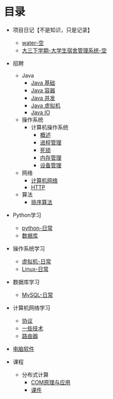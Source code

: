 # 目录

- 项目日记【不是知识，只是记录】
    - [water-空](notes/prog-dialog/water.md)
    - [大三下学期-大学生宿舍管理系统-空](notes/prog-dialog/大学生宿舍管理系统.md)

- 招聘
    - Java
        - [Java 基础](notes/zhaopin/java/java基础.md)
        - [Java 容器](notes/zhaopin/java/java容器.md)
        - [Java 并发](notes/zhaopin/java/java并发.md)
        - [Java 虚拟机](notes/zhaopin/java/java虚拟机.md)
        - [Java IO](notes/zhaopin/java/javaio.md)
    - 操作系统
        - 计算机操作系统
            - [概述](notes/zhaopin/操作系统/计算机操作系统/概述.md)
            - [进程管理](notes/zhaopin/操作系统/计算机操作系统/进程管理.md)
            - [死锁](notes/zhaopin/操作系统/计算机操作系统/死锁.md)
            - [内存管理](notes/zhaopin/操作系统/计算机操作系统/内存管理.md)
            - [设备管理](notes/zhaopin/操作系统/计算机操作系统/设备管理.md)
    - 网络
        - [计算机网络](notes/zhaopin/计算机网络.md)
        - [HTTP](notes/zhaopin/HTTP.md)
    - 算法
        - [排序算法](notes/zhaopin/算法/排序算法.md)

- Python学习
    - [python-日常](notes/python/learning.md)
    - [数据库](notes/python/数据库.md)

- 操作系统学习
    - [虚拟机-日常](notes/os/虚拟机.md)
    - [Linux-日常](notes/os/Linux.md)

- 数据库学习
    - [MySQL-日常](notes/database/MySQL.md)

- 计算机网络学习
    - [协议](notes/network/协议.md)
    - [一些技术](notes/network/一些技术.md)
    - [路由器](notes/network/路由器.md)

- [电脑软件](notes/software.md)

- 课程
    - 分布式计算
        - [COM原理与应用](notes/class/分布式计算/COM原理与应用.md)
        - [课件](notes/class/分布式计算/课件.md)